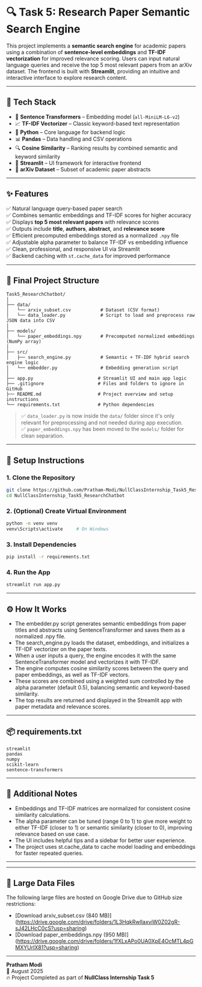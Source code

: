 # 🔍 Task 5: Research Paper Semantic Search Engine

This project implements a **semantic search engine** for academic papers using a combination of **sentence-level embeddings** and **TF-IDF vectorization** for improved relevance scoring. Users can input natural language queries and receive the top 5 most relevant papers from an arXiv dataset. The frontend is built with **Streamlit**, providing an intuitive and interactive interface to explore research content.

---

## 🚀 Tech Stack

- 🧠 **Sentence Transformers** – Embedding model (`all-MiniLM-L6-v2`)  
- 📈 **TF-IDF Vectorizer** – Classic keyword-based text representation  
- 🐍 **Python** – Core language for backend logic  
- 📊 **Pandas** – Data handling and CSV operations  
- 🔍 **Cosine Similarity** – Ranking results by combined semantic and keyword similarity  
- 🎯 **Streamlit** – UI framework for interactive frontend  
- 📝 **arXiv Dataset** – Subset of academic paper abstracts  

---

## ✨ Features

✅ Natural language query-based paper search  
✅ Combines semantic embeddings and TF-IDF scores for higher accuracy  
✅ Displays **top 5 most relevant papers** with relevance scores  
✅ Outputs include **title**, **authors**, **abstract**, and **relevance score**  
✅ Efficient precomputed embeddings stored as a normalized `.npy` file  
✅ Adjustable alpha parameter to balance TF-IDF vs embedding influence  
✅ Clean, professional, and responsive UI via Streamlit  
✅ Backend caching with `st.cache_data` for improved performance  

---

## 🧱 Final Project Structure

```
Task5_ResearchChatbot/
│
├── data/
│   └── arxiv_subset.csv           # Dataset (CSV format)
│   └── data_loader.py             # Script to load and preprocess raw JSON data into CSV
│
├── models/
│   └── paper_embeddings.npy       # Precomputed normalized embeddings (NumPy array)
│
├── src/
│   ├── search_engine.py           # Semantic + TF-IDF hybrid search engine logic
│   └── embedder.py                # Embedding generation script
│
├── app.py                        # Streamlit UI and main app logic
├── .gitignore                    # Files and folders to ignore in GitHub
├── README.md                     # Project overview and setup instructions
└── requirements.txt              # Python dependencies
```

> ✅ `data_loader.py` is now inside the `data/` folder since it's only relevant for preprocessing and not needed during app execution.  
> ✅ `paper_embeddings.npy` has been moved to the `models/` folder for clean separation.

---

## 🔧 Setup Instructions

### 1. Clone the Repository

```bash
git clone https://github.com/Pratham-Modi/NullClassInternship_Task5_ResearchChatbot
cd NullClassInternship_Task5_ResearchChatbot
```

### 2. (Optional) Create Virtual Environment

```bash
python -m venv venv
venv\Scripts\activate     # On Windows
```

### 3. Install Dependencies

```bash
pip install -r requirements.txt
```

### 4. Run the App

```bash
streamlit run app.py
```

---

## ⚙️ How It Works

- The embedder.py script generates semantic embeddings from paper titles and abstracts using SentenceTransformer and saves them as a normalized .npy file.
- The search_engine.py loads the dataset, embeddings, and initializes a TF-IDF vectorizer on the paper texts.
- When a user inputs a query, the engine encodes it with the same SentenceTransformer model and vectorizes it with TF-IDF.
- The engine computes cosine similarity scores between the query and paper embeddings, as well as TF-IDF vectors.
- These scores are combined using a weighted sum controlled by the alpha parameter (default 0.5), balancing semantic and keyword-based similarity.
- The top results are returned and displayed in the Streamlit app with paper metadata and relevance scores.

---

## 📦 requirements.txt

```
streamlit
pandas
numpy
scikit-learn
sentence-transformers
```

---

## 📌 Additional Notes

- Embeddings and TF-IDF matrices are normalized for consistent cosine similarity calculations.
- The alpha parameter can be tuned (range 0 to 1) to give more weight to either TF-IDF (closer to 1) or semantic similarity (closer to 0), improving relevance based on use case.
- The UI includes helpful tips and a sidebar for better user experience.
- The project uses st.cache_data to cache model loading and embeddings for faster repeated queries.

---

---

## 📂 Large Data Files

The following large files are hosted on Google Drive due to GitHub size restrictions:

- [Download arxiv_subset.csv (840 MB)] (https://drive.google.com/drive/folders/1L3HqkRwlIaxviW0Z02gR-sJ42LHcC0cS?usp=sharing)
- [Download paper_embeddings.npy (950 MB)] (https://drive.google.com/drive/folders/1fXLxAPo0UA0XpE4OcMTL4pGMXYUrIX81?usp=sharing)

---

**Pratham Modi**  
📅 August 2025  
🔥 Project Completed as part of **NullClass Internship Task 5**
